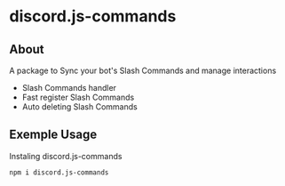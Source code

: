 # discord.js-commands
## About 
A package to Sync your bot's Slash Commands and manage interactions

- Slash Commands handler
- Fast register Slash Commands
- Auto deleting Slash Commands

## Exemple Usage

Instaling discord.js-commands

```sh-session
npm i discord.js-commands
```
